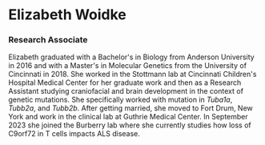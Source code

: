 # Elizabeth Woidke
### Research Associate

Elizabeth graduated with a Bachelor's in Biology from Anderson University in 2016 and with a Master's in Molecular Genetics from the University of Cincinnati in 2018. She worked in the Stottmann lab at Cincinnati Children's Hospital Medical Center for her graduate work and then as a Research Assistant studying craniofacial and brain development in the context of genetic mutations. She specifically worked with mutation in *Tuba1a*, *Tubb2a*, and *Tubb2b*. After getting married, she moved to Fort Drum, New York and work in the clinical lab at Guthrie Medical Center. In September 2023 she joined the Burberry lab where she currently studies how loss of C9orf72 in T cells impacts ALS disease. 

